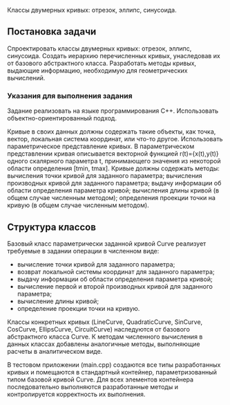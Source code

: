 ﻿ 
Классы двумерных кривых: отрезок, эллипс, синусоида.

## Постановка задачи
Спроектировать классы двумерных кривых: отрезок, эллипс, синусоида.
Создать иерархию перечисленных кривых, унаследовав их от базового абстрактного класса.
Разработать методы кривых, выдающие информацию, необходимую для геометрических вычислений. 

### Указания для выполнения задания

Задание реализовать на языке программирования С++. Использовать объектно-ориентированный подход.

Кривые в своих данных должны содержать такие объекты, как точка, вектор, локальная система координат, или что-то другое.
Использовать  параметрическое представление кривых.
В параметрическом представлении кривая описывается векторной функцией r(t)={x(t),y(t)} одного скалярного параметра t,
принимающего значения из некоторой области определения [tmin, tmax].
Кривые должны содержать методы: вычисления точки кривой для заданного параметра; вычисления производных кривой для заданного параметра;
выдачу информации об области определения параметра кривой; вычисления длины кривой (в общем случае численным методом);
определения проекции точки на кривую (в общем случае численным методом).

## Структура классов

Базовый класс параметрически заданной кривой Curve реализует требуемые в задании операции в численном виде:
- вычисление точки кривой для заданного параметра;
- возврат локальной системы координат для заданного параметра;
- выдачу информации об области определения параметра кривой;
- вычисление первой и второй производных кривой для заданного параметра;
- вычисление длины кривой;
- определение проекции точки на кривую.

Классы конкретных кривых (LineCurve, QuadraticCurve, SinCurve, CosCurve, EllipsCurve, CircuitCurve) наследуются от базового абстрактного класса Curve. К методам численного вычисления в данных классах добавлены аналогичные методы, выполняющие расчеты в аналитическом виде.

В тестовом приложении (main.cpp) создаются все типы разработанных кривых и помещаются в стандартный контейнер, параметризованный типом базовой кривой Curve. Для всех элементов контейнера последовательно выполняются разработанные методы и контролируется корректность их выполнения.

